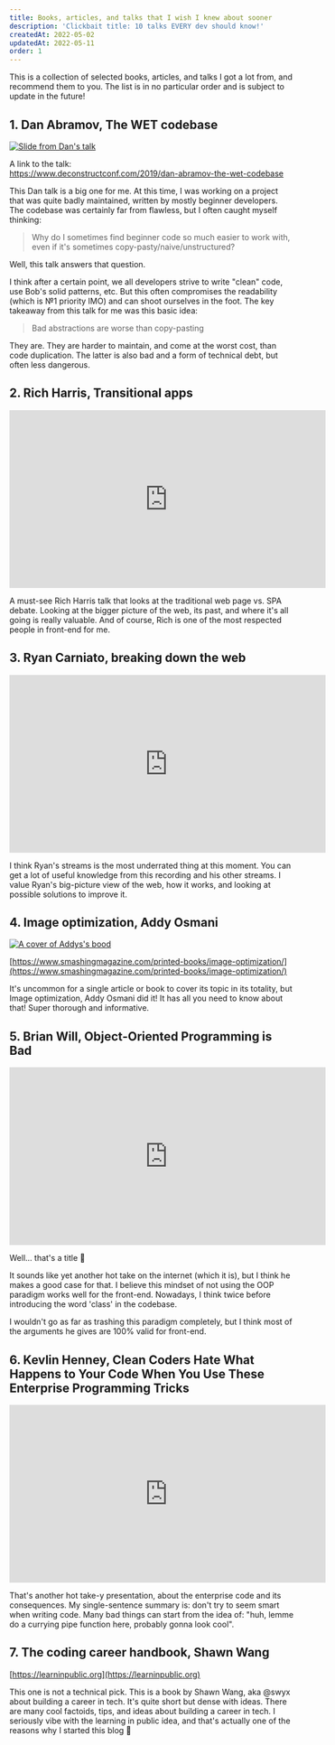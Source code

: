 ```yaml
---
title: Books, articles, and talks that I wish I knew about sooner
description: 'Clickbait title: 10 talks EVERY dev should know!'
createdAt: 2022-05-02
updatedAt: 2022-05-11
order: 1
---
```


<p class="lead">
This is a collection of selected books, articles, and talks I got a lot from, and recommend them to you. 
The list is in no particular order and is subject to update in the future!
</p>

## 1. Dan Abramov, The WET codebase

[![Slide from Dan's talk](https://overreacted.io/static/2b269b9cc5c8adb3b9c1172dfbc10abb/fcda8/wet_codebase.png)](https://www.deconstructconf.com/2019/dan-abramov-the-wet-codebase)

A link to the talk: \
https://www.deconstructconf.com/2019/dan-abramov-the-wet-codebase

This Dan talk is a big one for me. At this time, I was working on a project that was quite badly maintained, written by mostly beginner developers. The codebase was certainly far from flawless, but I often caught myself thinking:

> Why do I sometimes find beginner code so much easier to work with, 
> even if it's sometimes copy-pasty/naive/unstructured?

Well, this talk answers that question. 

I think after a certain point, we all developers strive to write "clean" code, use Bob's solid patterns, etc. 
But this often compromises the readability (which is №1 priority IMO) and can shoot ourselves in the foot. The key takeaway from this talk for me was this basic idea:

> Bad abstractions are worse than copy-pasting

They are. They are harder to maintain, and come at the worst cost, than code duplication. 
The latter is also bad and a form of technical debt, but often less dangerous.

## 2. Rich Harris, Transitional apps

<iframe width="560" height="315" src="https://www.youtube.com/embed/860d8usGC0o" title="YouTube video player" frameborder="0" allow="accelerometer; autoplay; clipboard-write; encrypted-media; gyroscope; picture-in-picture" allowfullscreen></iframe>

A must-see Rich Harris talk that looks at the traditional web page vs. SPA debate. 
Looking at the bigger picture of the web, its past, and where it's all going is really valuable. 
And of course, Rich is one of the most respected people in front-end for me.

## 3. Ryan Carniato, breaking down the web

<iframe width="560" height="315" src="https://www.youtube.com/embed/REXtIuAJ3dE" title="YouTube video player" frameborder="0" allow="accelerometer; autoplay; clipboard-write; encrypted-media; gyroscope; picture-in-picture" allowfullscreen></iframe>

I think Ryan's streams is the most underrated thing at this moment. You can get a lot of useful knowledge from this recording and his other streams. I value Ryan's big-picture view of the web, how it works, and looking at possible solutions to improve it. 


## 4. Image optimization, Addy Osmani

[![A cover of Addys's bood](https://cloud.netlifyusercontent.com/assets/344dbf88-fdf9-42bb-adb4-46f01eedd629/b41ae541-7618-44f2-81cd-cc681c64d0d0/image-optimization-header.png)](https://www.smashingmagazine.com/printed-books/image-optimization/)

[https://www.smashingmagazine.com/printed-books/image-optimization/](https://www.smashingmagazine.com/printed-books/image-optimization/)

It's uncommon for a single article or book to cover its topic in its totality, but Image optimization, Addy Osmani did it! It has all you need to know about that! Super thorough and informative.

## 5. Brian Will, Object-Oriented Programming is Bad

<iframe width="560" height="315" src="https://www.youtube.com/embed/QM1iUe6IofM" title="YouTube video player" frameborder="0" allow="accelerometer; autoplay; clipboard-write; encrypted-media; gyroscope; picture-in-picture" allowfullscreen></iframe>

Well... that's a title 😬


It sounds like yet another hot take on the internet (which it is), but I think he makes a good case for that. 
I believe this mindset of not using the OOP paradigm works well for the front-end. Nowadays, I think twice before introducing the word 'class' in the codebase.


I wouldn't go as far as trashing this paradigm completely, but I think most of the arguments he gives are 100% valid for front-end.

## 6. Kevlin Henney, Clean Coders Hate What Happens to Your Code When You Use These Enterprise Programming Tricks

<iframe width="560" height="315" src="https://www.youtube.com/embed/FyCYva9DhsI" title="YouTube video player" frameborder="0" allow="accelerometer; autoplay; clipboard-write; encrypted-media; gyroscope; picture-in-picture" allowfullscreen></iframe>

That's another hot take-y presentation, about the enterprise code and its consequences. My single-sentence summary is:
don't try to seem smart when writing code. Many bad things can start from the idea of: "huh, lemme do a currying pipe function here, probably gonna look cool".

## 7. The coding career handbook, Shawn Wang

[https://learninpublic.org](https://learninpublic.org)

This one is not a technical pick. This is a book by Shawn Wang, aka @swyx about building a career in tech. It's quite short but dense with ideas.
There are many cool factoids, tips, and ideas about building a career in tech. I seriously vibe with the learning in public idea, and that's 
actually one of the reasons why I started this blog 🥰